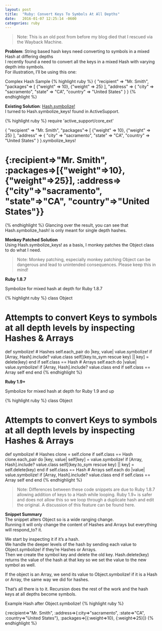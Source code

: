 ```yaml
---
layout: post
title:  "Ruby: Convert Keys To Symbols At All Depths"
date:   2016-01-07 12:25:14 -0600
categories: ruby
---
```


> Note: This is an old post from before my blog died that I rescued via the Wayback Machine.

**Problem**: String based hash keys need converting to symbols in a mixed Hash at differing depths  
I recently found a need to convert all the keys in a mixed Hash with varying depth into symbols.  
For illustration, I’ll be using this one:

Complex Hash Sample
{% highlight ruby %}
{
	"recipient" => "Mr. Smith",
	"packages"=> [
	{"weight" => 10},
	{"weight" => 25}
	],
	"address" => {
		"city" => "sacramento",
		"state" => "CA",
		"country" => "United States"
	}
}
{% endhighlight %}

**Existing Solution**: [Hash.symbolize!](http://apidock.com/rails/Hash/symbolize_keys%21)   
I turned to Hash.symbolize_keys! found in ActiveSupport.

{% highlight ruby %}
require 'active_support/core_ext'

{
  "recipient" => "Mr. Smith",
  "packages"=> [
  {"weight" => 10},
  {"weight" => 25}
  ],
  "address" => {
    "city" => "sacramento",
    "state" => "CA",
    "country" => "United States"
  }
}.symbolize_keys!

# {:recipient=>"Mr. Smith", :packages=>[{"weight"=>10}, {"weight"=>25}], :address=>{"city"=>"sacramento", "state"=>"CA", "country"=>"United States"}}

{% endhighlight %}
Glancing over the result, you can see that Hash.symbolize_hash! is only meant for single depth hashes.

**Monkey Patched Solution**  
Using Hash.symbolize_keys! as a basis, I monkey patches the Object class to do what I need.
> Note: Monkey patching, especially monkey patching Object can be dangerous and lead to unintended consequences. Please keep this in mind!

**Ruby 1.8.7**

Symbolize for mixed hash at depth for Ruby 1.8.7

{% highlight ruby %}
class Object
  # Attempts to convert Keys to symbols at all depth levels by inspecting Hashes & Arrays
  def symbolize!
    # Hashes
    self.each_pair do |key, value|
      value.symbolize! if [Array, Hash].include? value.class
      self[(key.to_sym rescue key) || key] = delete(key)
    end if self.class == Hash
    # Arrays
    self.each do |value|
      value.symbolize! if [Array, Hash].include? value.class
    end if self.class == Array
    self
  end
end
{% endhighlight %}

**Ruby 1.9+**

Symbolize for mixed hash at depth for Ruby 1.9 and up

{% highlight ruby %}
class Object
  # Attempts to convert Keys to symbols at all depth levels by inspecting Hashes & Arrays
  def symbolize!
    # Hashes
    clone = self.clone if self.class == Hash
    clone.each_pair do |key, value|
      self[key] = value.symbolize! if [Array, Hash].include? value.class
      self[(key.to_sym rescue key) || key] = self.delete(key)
    end if self.class == Hash
    # Arrays
    self.each do |value|
      value.symbolize! if [Array, Hash].include? value.class
    end if self.class == Array
    self
  end
end
{% endhighlight %}
> Note: Differences between these code snippets are due to Ruby 1.8.7 allowing addition of keys to a Hash while looping. Ruby 1.9+ is safer and does not allow this so we loop through a duplicate hash and edit the original.
A discussion of this feature can be found here.

**Snippet Summary**  
The snippet alters Object so is a wide ranging change.  
Running it will only change the content of Hashes and Arrays but everything will respond_to? it.

We start by inspecting it if it’s a hash.  
We handle the deeper levels of the hash by sending each value to Object.symbolize! if they’re Hashes or Arrays.  
Then we create the symbol key and delete the old key. Hash.delete(key) returns the value of the hash at that key so we set the value to the new symbol as well.

If the object is an Array, we send its value to Object.symbolize! if it is a Hash or Array, the same way we did for hashes.

That’s all there is to it. Recursion does the rest of the work and the hash keys at all depths become symbols.

Example Hash after Object.symbolize!
{% highlight ruby %}

{:recipient=>"Mr. Smith", :address=>{:city=>"sacramento", :state=>"CA", :country=>"United States"}, :packages=>[{:weight=>10}, {:weight=>25}]}
{% endhighlight %}